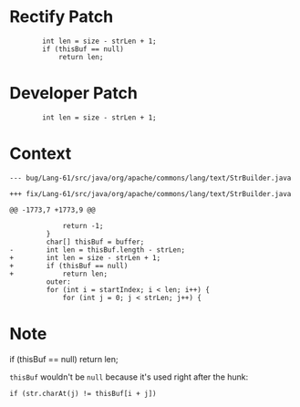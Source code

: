 # Rectify Patch

```
        int len = size - strLen + 1;
        if (thisBuf == null)
            return len;
```

# Developer Patch

```
        int len = size - strLen + 1;
```

# Context

```
--- bug/Lang-61/src/java/org/apache/commons/lang/text/StrBuilder.java

+++ fix/Lang-61/src/java/org/apache/commons/lang/text/StrBuilder.java

@@ -1773,7 +1773,9 @@

             return -1;
         }
         char[] thisBuf = buffer;
-        int len = thisBuf.length - strLen;
+        int len = size - strLen + 1;
+        if (thisBuf == null)
+            return len;
         outer:
         for (int i = startIndex; i < len; i++) {
             for (int j = 0; j < strLen; j++) {
```

# Note

if (thisBuf == null)
            return len;

`thisBuf` wouldn't be `null` because it's used right after the hunk:

`if (str.charAt(j) != thisBuf[i + j])`